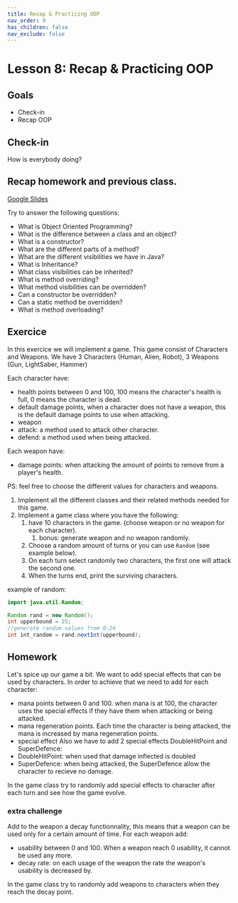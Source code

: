 ```yaml
---
title: Recap & Practicing OOP
nav_order: 9
has_children: false
nav_exclude: false
---
```


# Lesson 8: Recap & Practicing OOP

## Goals

- Check-in
- Recap OOP

## Check-in
How is everybody doing?

## Recap homework and previous class.

[Google Slides](https://docs.google.com/presentation/d/17cQhIiittot1Gv73OrVQbSRNWzShdMTjKmLWiL-IplQ/embed)

Try to answer the following questions:

- What is Object Oriented Programming?
- What is the difference between a class and an object?
- What is a constructor?
- What are the different parts of a method?
- What are the different visibilities we have in Java?
- What is Inheritance?
- What class visibilities can be inherited?
- What is method overriding?
- What method visibilities can be overridden?
- Can a constructor be overridden?
- Can a static method be overridden?
- What is method overloading?


## Exercice

In this exercice we will implement a game. This game consist of Characters and Weapons.
We have 3 Characters (Human, Alien, Robot), 3 Weapons (Gun, LightSaber, Hammer)

Each character have:
- health points between 0 and 100, 100 means the character's health is full, 0 means the character is dead.
- default damage points, when a character does not have a weapon, this is the default damage points to use when attacking.
- weapon
- attack: a method used to attack other character.
- defend: a method used when being attacked.

Each weapon have:
- damage points: when attacking the amount of points to remove from a player's health.


PS: feel free to choose the different values for characters and weapons.

1. Implement all the different classes and their related methods needed for this game.
2. Implement a game class where you have the following:
    1. have 10 characters in the game. (choose weapon or no weapon for each character).
        1. bonus: generate weapon and no weapon randomly.
    2. Choose a random amount of turns or you can use `Random` (see example below).
    3. On each turn select randomly two characters, the first one will attack the second one.
    4. When the turns end, print the surviving characters.

example of random:
```java
import java.util.Random;

Random rand = new Random();
int upperbound = 25;
//generate random values from 0-24
int int_random = rand.nextInt(upperbound);
```

## Homework

Let's spice up our game a bit. We want to add special effects that can be used by characters. In order to achieve that we need to add for each character:
- mana points between 0 and 100. when mana is at 100, the character uses the special effects if they have them when attacking or being attacked.
- mana regeneration points. Each time the character is being attacked, the mana is increased by mana regeneration points.
- special effect
Also we have to add 2 special effects DoubleHitPoint and SuperDefence:
- DoubleHitPoint: when used that damage inflected is doubled
- SuperDefence: when being attacked, the SuperDefence allow the character to recieve no damage.

In the game class try to randomly add special effects to character after each turn and see how the game evolve.

### extra challenge
Add to the weapon a decay functionnality, this means that a weapon can be used only for a certain amount of time.
For each weapon add: 
- usability between 0 and 100. When a weapon reach 0 usability, it cannot be used any more.
- decay rate: on each usage of the weapon the rate the weapon's usability is decreased by.

In the game class try to randomly add weapons to characters when they reach the decay point.

